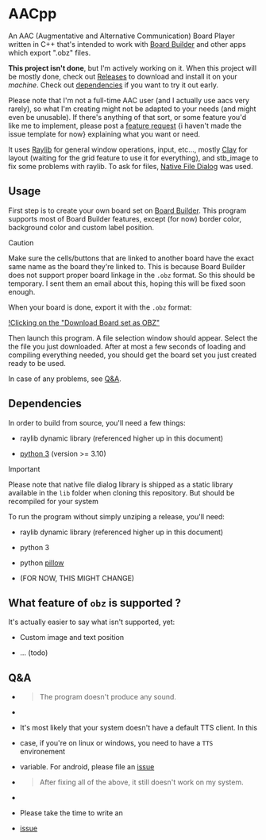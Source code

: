 
# AACpp

An AAC (Augmentative and Alternative Communication) Board Player written in C++
that's intended to work with [Board Builder](https://app.globalsymbols.com/en/)
and other apps which export ".obz" files.

**This project isn't done**, but I'm actively working on it. When this project
will be mostly done, check out
[Releases](https://github.com/DaApppooo/AACpp/releases) to download and install
it on your *machine*. Check out [dependencies](#deps) if you want to
try it out early.

Please note that I'm not a full-time AAC user (and I actually use aacs very
rarely), so what I'm creating might not be adapted to your needs (and might
even be unusable). If there's anything of that sort, or some feature you'd like
me to implement, please post a [feature request](.) {i haven't made the issue
template for now} explaining what you want or need.

It uses [Raylib](https://github.com/raysan5/raylib/) for general window
operations, input, etc..., mostly [Clay](https://github.com/nicbarker/clay) for
layout (waiting for the grid feature to use it for everything), and stb_image
to fix some problems with raylib. To ask for files,
[Native File Dialog](https://github.com/mlabbe/nativefiledialog) was used.

## Usage

First step is to create your own board set on
[Board Builder](https://app.globalsymbols.com/en/). This program supports most
of Board Builder features, except (for now) border color, background color and
custom label position.

> [!CAUTION]
> Make sure the cells/buttons that are linked to another board have the exact
> same name as the board they're linked to. This is because Board Builder
> does not support proper board linkage in the `.obz` format. So this should be
> temporary. I sent them an email about this, hoping this will be fixed soon
> enough.

When your board is done, export it with the
`.obz` format:

[!Clicking on the "Download Board set as OBZ"](doc/tuto0.png)

Then launch this program. A file selection window should appear. Select the
the file you just downloaded. After at most a few seconds of loading and
compiling everything needed, you should get the board set you just created
ready to be used.

In case of any problems, see [Q&A](#qna).

<a name="deps" />

## Dependencies

In order to build from source, you'll need a few things:

- raylib dynamic library (referenced higher up in this document)

- [python 3](https://www.python.org/downloads/) (version >= 3.10)

> [!IMPORTANT]
> Please note that native file dialog library is shipped as a static
> library available in the `lib` folder when cloning this repository. But
> should be recompiled for your system

To run the program without simply unziping a release, you'll need:

- raylib dynamic library (referenced higher up in this document)

- python 3

- python [pillow](https://pypi.org/project/pillow/)
- (FOR NOW, THIS MIGHT CHANGE)

## What feature of `obz` is supported ?

It's actually easier to say what isn't supported, yet:

- Custom image and text position

- ... (todo)

<a name="qna">

## Q&A

- > The program doesn't produce any sound.
-
- It's most likely that your system doesn't have a default TTS client. In this
- case, if you're on linux or windows, you need to have a `TTS` environement
- variable. For android, please file an [issue](https://github.com/DaApppooo/AACpp/issues/new?assignees=DaApppooo&labels=&projects=&template=bug--or-problem-with-default-behavior-in-general--report.md&title=)

- > After fixing all of the above, it still doesn't work on my system.
- 
- Please take the time to write an
- [issue](https://github.com/DaApppooo/AACpp/issues/new?assignees=DaApppooo&labels=&projects=&template=bug--or-problem-with-default-behavior-in-general--report.md&title=)

